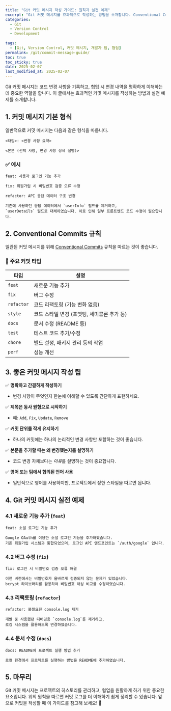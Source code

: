 ```yaml
---
title: "Git 커밋 메시지 작성 가이드: 원칙과 실전 예제"
excerpt: "Git 커밋 메시지를 효과적으로 작성하는 방법을 소개합니다. Conventional Commits 규칙을 기반으로 커밋 메시지를 체계적으로 관리하는 방법과 실전 예제를 코드와 함께 설명합니다."
categories:
  - Git
  - Version Control
  - Development
  
tags:
  - [Git, Version Control, 커밋 메시지, 개발자 팁, 협업]
permalink: /git/commit-message-guide/
toc: true
toc_sticky: true
date: 2025-02-07
last_modified_at: 2025-02-07
---
```


Git 커밋 메시지는 코드 변경 사항을 기록하고, 협업 시 변경 내역을 명확하게 이해하는 데 중요한 역할을 합니다. 이 글에서는 효과적인 커밋 메시지를 작성하는 방법과 실전 예제를 소개합니다.

## 1. 커밋 메시지 기본 형식
일반적으로 커밋 메시지는 다음과 같은 형식을 따릅니다.

```plaintext
<타입>: <변경 사항 요약>

<본문 (선택 사항, 변경 사항 상세 설명)>
```

### ✅ 예시
```plaintext
feat: 사용자 로그인 기능 추가
```

```plaintext
fix: 회원가입 시 비밀번호 검증 오류 수정
```

```plaintext
refactor: API 응답 데이터 구조 변경

기존에 사용하던 응답 데이터에서 `userInfo` 필드를 제거하고,
`userDetails` 필드로 대체하였습니다. 이로 인해 일부 프론트엔드 코드 수정이 필요합니다.
```

## 2. Conventional Commits 규칙
일관된 커밋 메시지를 위해 [Conventional Commits](https://www.conventionalcommits.org/) 규칙을 따르는 것이 좋습니다.

### 🎯 주요 커밋 타입
| 타입 | 설명 |
|------|------|
| `feat` | 새로운 기능 추가 |
| `fix` | 버그 수정 |
| `refactor` | 코드 리팩토링 (기능 변화 없음) |
| `style` | 코드 스타일 변경 (포맷팅, 세미콜론 추가 등) |
| `docs` | 문서 수정 (README 등) |
| `test` | 테스트 코드 추가/수정 |
| `chore` | 빌드 설정, 패키지 관리 등의 작업 |
| `perf` | 성능 개선 |

## 3. 좋은 커밋 메시지 작성 팁
✅ **명확하고 간결하게 작성하기**
- 변경 사항이 무엇인지 한눈에 이해할 수 있도록 간단하게 표현하세요.

✅ **제목은 동사 원형으로 시작하기**
- 예: `Add`, `Fix`, `Update`, `Remove`

✅ **커밋 단위를 작게 유지하기**
- 하나의 커밋에는 하나의 논리적인 변경 사항만 포함하는 것이 좋습니다.

✅ **본문을 추가할 때는 왜 변경했는지를 설명하기**
- 코드 변경 자체보다는 *이유*를 설명하는 것이 중요합니다.

✅ **영어 또는 팀에서 합의된 언어 사용**
- 일반적으로 영어를 사용하지만, 프로젝트에서 정한 스타일을 따르면 됩니다.

## 4. Git 커밋 메시지 실전 예제
### 4.1 새로운 기능 추가 (`feat`)
```plaintext
feat: 소셜 로그인 기능 추가

Google OAuth를 이용한 소셜 로그인 기능을 추가하였습니다.
기존 회원가입 시스템과 통합되었으며, 로그인 API 엔드포인트는 `/auth/google` 입니다.
```

### 4.2 버그 수정 (`fix`)
```plaintext
fix: 로그인 시 비밀번호 검증 오류 해결

이전 버전에서는 비밀번호가 올바르게 검증되지 않는 문제가 있었습니다.
bcrypt 라이브러리를 활용하여 비밀번호 해싱 비교를 수정하였습니다.
```

### 4.3 리팩토링 (`refactor`)
```plaintext
refactor: 불필요한 console.log 제거

개발 중 사용했던 디버깅용 `console.log`를 제거하고,
로깅 시스템을 활용하도록 변경하였습니다.
```

### 4.4 문서 수정 (`docs`)
```plaintext
docs: README에 프로젝트 실행 방법 추가

로컬 환경에서 프로젝트를 실행하는 방법을 README에 추가하였습니다.
```

## 5. 마무리
Git 커밋 메시지는 프로젝트의 히스토리를 관리하고, 협업을 원활하게 하기 위한 중요한 요소입니다. 위의 원칙을 따르면 커밋 로그를 더 이해하기 쉽게 정리할 수 있습니다. 앞으로 커밋을 작성할 때 이 가이드를 참고해 보세요! 🚀

